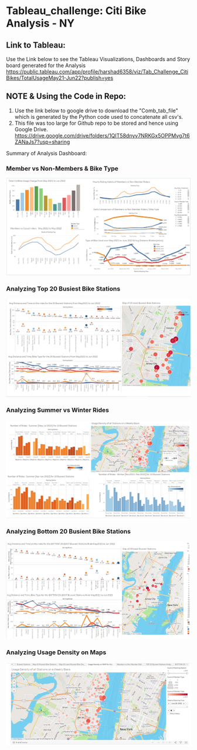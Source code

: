 # Tableau_challenge: Citi Bike Analysis - NY

## Link to Tableau:
Use the Link below to see the Tableau Visualizations, Dashboards and Story board generated for the Analysis
<https://public.tableau.com/app/profile/harshad6358/viz/Tab_Challenge_CitiBikes/TotalUsageMay21-Jun22?publish=yes>

## NOTE & Using the Code in Repo:
1. Use the link below to google drive to download the "Comb_tab_file" which is generated by the Python code used to concatenate all csv's. 
2. This file was too large for Github repo to be stored and hence using Google Drive.
<https://drive.google.com/drive/folders/1QIT58dnyv7NRKGx5OPPMvg7t6ZANaJs7?usp=sharing>

Summary of Analysis Dashboard: 
### Member vs Non-Members & Bike Type
![](https://github.com/harsh-env/Tableau_challenge1/blob/main/images/Dashboard_members%20vs%20non.PNG)
### Analyzing Top 20 Busiest Bike Stations
![](https://github.com/harsh-env/Tableau_challenge1/blob/main/images/Dash_Top%2020%20busiest%20Stations.PNG)
### Analyzing Summer vs Winter Rides
![](https://github.com/harsh-env/Tableau_challenge1/blob/main/images/Dash_RIde%20summer%20vs%20winter.PNG)
### Analyzing Bottom 20 Busient Bike Stations
![](https://github.com/harsh-env/Tableau_challenge1/blob/main/images/Dash_Bottom%2020%20busiest%20Stations.PNG)
### Analyzing Usage Density on Maps
![](https://github.com/harsh-env/Tableau_challenge1/blob/main/images/Usage%20Density_week.PNG)

